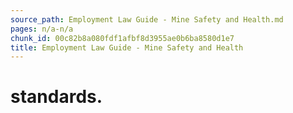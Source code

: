 ```yaml
---
source_path: Employment Law Guide - Mine Safety and Health.md
pages: n/a-n/a
chunk_id: 00c82b8a080fdf1afbf8d3955ae0b6ba8580d1e7
title: Employment Law Guide - Mine Safety and Health
---
```

# standards.
